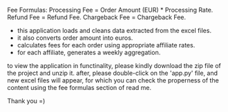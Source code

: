 Fee Formulas:
Processing Fee = Order Amount (EUR) * Processing Rate.
Refund Fee = Refund Fee.
Chargeback Fee = Chargeback Fee.


- this application loads and cleans data extracted from the excel files.
- it also converts order amount into euros.
- calculates fees for each order using appropriate affiliate rates.
- for each affiliate, generates a weekly aggregation.

to view the application in functinality, please kindly download the zip file of the project and unzip it.
after, please double-click on the 'app.py' file, and new excel files will appear, for which you can check the properness of the content using the fee formulas section of read me.

Thank you =)

